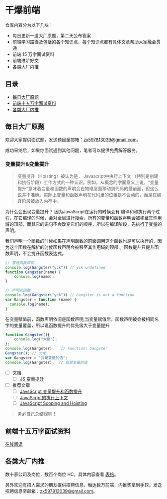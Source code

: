 # 干爆前端

仓库内容分为以下几块：

- 每日更新一道大厂原题，第二天公布答案
- 前端学习路径及包括的各个知识点，每个知识点都有具体文章帮助大家融会贯通
- 前端 15 万字面试资料
- 前端进阶好文
- 各类大厂内推

## 目录

- [每日大厂原题](#每日大厂原题)
- [前端十五万字面试资料](#前端十五万字面试资料)
- [各类大厂内推](#各类大厂内推)


## 每日大厂原题

欢迎大家提供面试题，发送题目至邮箱：zx597813039@gmail.com。

成功采纳后，如果你面试遇到其他问题，笔者可以提供免费解答服务。

### 变量提升&变量提升

> 变量提升（Hoisting）被认为是， Javascript中执行上下文 （特别是创建和执行阶段）工作方式的一种认识。例如，从概念的字面意义上说，“变量提升”意味着变量和函数的声明会在物理层面移动到代码的最前面，但这么说并不准确。实际上变量和函数声明在代码里的位置是不会动的，而是在编译阶段被放入内存中。

为什么会出现变量提升？ 因为JavaScript在运行的时候会有 编译和和执行两个过程，在它编译的时候，会对全局进行搜索，所有的变量和函数声明会被移至其作用域的顶部，而其它的语句不会改变它们的顺序，所以在编译阶段，先执行了变量的声明。

我们声明一个函数的时候如果在声明函数的前面调用这个函数也是可以执行的，因为这个函数在解析的时候函数声明会被移至其作用域的顶部 。函数提升只提升函数声明，不会提升函数表达式。
```js
// 普通函数声明
console.log(Gangster("yck")) // yck undefined
function Gangster(name) {
    console.log(name);
}
```
```js
// 声明式函数
console.log(Gangster("yck")) // Gangster is not a function
var Gangster = function (name) {
  console.log(name);
}
```
在变量赋值前，函数声明依旧是函数声明,当变量赋值后，函数声明被会被相同名字的变量覆盖，所以说函数提升的优先级大于变量提升
```js
function Gangster(){
    console.log("大佬");
};
console.log(Gangster);   // Function: Gangster
Gangster(); // 大佬
var Gangster = "我是变量的值";  
console.log(Gangster);  // 我是变量的值
```

- [ ] 文档
  - [ ] [JS 变量提升](https://developer.mozilla.org/zh-CN/docs/Glossary/Hoisting)
- [ ] 推荐文章
  - [ ] [JavsScript 变量提升和函数提升](https://towind.fun/2021/05/10/js-hoisting/)
  - [ ] [JavaScript的执行上下文](https://www.huaweicloud.com/articles/b0e28ae85a6f6d4e4e28824a94d17b51.html)
  - [ ] [JavaScript Scoping and Hoisting](http://www.adequatelygood.com/JavaScript-Scoping-and-Hoisting.html)

> 务必自己总结规则！

## 前端十五万字面试资料

[在线阅读](https://yuchengkai.cn/home/)

## 各类大厂内推

数十家公司及岗位，数百个岗位 HC，具体内容查看 [表格](https://bitable.feishu.cn/appdL3vQNYWhT2hGnNRjlC9XoWD)。

另外欢迎有招人需求的朋友提供招聘信息，触达数万前端，内推奖拿到手软。发送招聘信息至邮箱：zx597813039@gmail.com。
